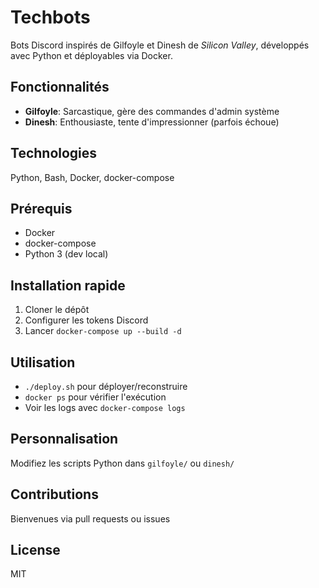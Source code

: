 # Techbots

Bots Discord inspirés de Gilfoyle et Dinesh de *Silicon Valley*, développés avec Python et déployables via Docker.

## Fonctionnalités

- **Gilfoyle**: Sarcastique, gère des commandes d'admin système
- **Dinesh**: Enthousiaste, tente d'impressionner (parfois échoue)

## Technologies

Python, Bash, Docker, docker-compose

## Prérequis

- Docker
- docker-compose
- Python 3 (dev local)

## Installation rapide

1. Cloner le dépôt
2. Configurer les tokens Discord
3. Lancer `docker-compose up --build -d`

## Utilisation

- `./deploy.sh` pour déployer/reconstruire
- `docker ps` pour vérifier l'exécution
- Voir les logs avec `docker-compose logs`

## Personnalisation

Modifiez les scripts Python dans `gilfoyle/` ou `dinesh/`

## Contributions

Bienvenues via pull requests ou issues

## License

MIT

